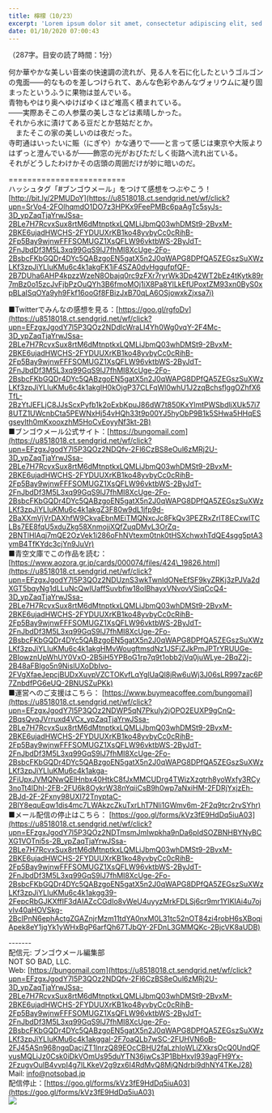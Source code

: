 ```yaml
---
title: 檸檬（10/23）
excerpt: 'Lorem ipsum dolor sit amet, consectetur adipiscing elit, sed do eiusmod tempor incididunt ut labore et dolore magna aliqua. Praesent elementum facilisis leo vel fringilla est ullamcorper eget. At imperdiet dui accumsan sit amet nulla facilisi morbi tempus.'
date: 01/10/2020 07:00:43
---
```


（287字。目安の読了時間：1分）  
  
何か華やかな美しい音楽の快速調の流れが、見る人を石に化したというゴルゴンの鬼面――的なものを差しつけられて、あんな色彩やあんなヴォリウムに凝り固まったというふうに果物は並んでいる。  
青物もやはり奥へゆけばゆくほど堆高く積まれている。  
――実際あそこの人参葉の美しさなどは素晴しかった。  
それから水に漬けてある豆だとか慈姑だとか。  
　またそこの家の美しいのは夜だった。  
寺町通はいったいに賑（にぎや）かな通りで――と言って感じは東京や大阪よりはずっと澄んでいるが――飾窓の光がおびただしく街路へ流れ出ている。  
それがどうしたわけかその店頭の周囲だけが妙に暗いのだ。  
  
\=========================  
ハッシュタグ「#ブンゴウメール」をつけて感想をつぶやこう！　  
[http://bit.ly/2PMUDoY](https://u8518018.ct.sendgrid.net/wf/click?upn=SrVo4-2FOlhqmdO1DO7z3HPKx9FeePMBc6paAgTc5syJs-3D_ypZaqTjaYrwJSsa-2BLe7H7RcvxSux8rtM6dMtnptkxLQMLiJbmQ03whDMSt9-2BvxM-2BKE6ujadHWCHS-2FYDUUXrKB1ko48yvbyCc0cRihB-2Fp5Bay9wjnwFFFSOMUGZ1XsQFLW96vktbWS-2ByJdT-2FnJbdDf3M5L3xq99GqS9lJ7fhMI8XcUge-2Fo-2BsbcFKbGQDr4DYc5QABzgoEN5gatX5n2J0qWAPG8DPfQA5ZEGszSuXWzLKf3zpJiYLIuKMu6c4k1akgFK1iF4SZA0dvHggufpfQF-2B7DUha6AHP4kpzzWzeN8Obajq0rc9zFXr7ryrWk3Dp42WT2bEz4tKytk89r7mBz0o15zcJvFjbPzOuQYh3B6fmoMOj1iX8Pa8YlLkEfUPoxtZM93xn0ByS0xpBLaISqOYa9yh9Fkf16ooGf8FBizJxB70qLA6OSjowxkZjxsa7i)  
  
■Twitterでみんなの感想を見る：[https://goo.gl/rgfoDv](https://u8518018.ct.sendgrid.net/wf/click?upn=EFzgxJgodY7l5P3QOz2NDdlcWraLI4Yh0Wg0vqY-2F4Mc-3D_ypZaqTjaYrwJSsa-2BLe7H7RcvxSux8rtM6dMtnptkxLQMLiJbmQ03whDMSt9-2BvxM-2BKE6ujadHWCHS-2FYDUUXrKB1ko48yvbyCc0cRihB-2Fp5Bay9wjnwFFFSOMUGZ1XsQFLW96vktbWS-2ByJdT-2FnJbdDf3M5L3xq99GqS9lJ7fhMI8XcUge-2Fo-2BsbcFKbGQDr4DYc5QABzgoEN5gatX5n2J0qWAPG8DPfQA5ZEGszSuXWzLKf3zpJiYLIuKMu6c4k1akglH0kOjgP37CLFqWl0whU1J2zqBchsflggOZhfX6TfL-2BzYtJEFLjC8JJsScxPyfb1k2oExbKpuJ86dW7t850KxYlmtPWSbdljXUk57i78UTZ1UWcnbCta5PEWNxHj54vHQh33t9p00YJ5hyObP9B1k5SHwa5HHqESgseylth0mKxooxzhM5HoCvEoyyNf3kt-2B)  
■ブンゴウメール公式サイト：[https://bungomail.com](https://u8518018.ct.sendgrid.net/wf/click?upn=EFzgxJgodY7l5P3QOz2NDQfv-2Fl6CzBS8eOul6zMRj2U-3D_ypZaqTjaYrwJSsa-2BLe7H7RcvxSux8rtM6dMtnptkxLQMLiJbmQ03whDMSt9-2BvxM-2BKE6ujadHWCHS-2FYDUUXrKB1ko48yvbyCc0cRihB-2Fp5Bay9wjnwFFFSOMUGZ1XsQFLW96vktbWS-2ByJdT-2FnJbdDf3M5L3xq99GqS9lJ7fhMI8XcUge-2Fo-2BsbcFKbGQDr4DYc5QABzgoEN5gatX5n2J0qWAPG8DPfQA5ZEGszSuXWzLKf3zpJiYLIuKMu6c4k1akgZ3F80w9dL1jfp9d-2BaXXmVjVrDAXhfW9CkvaEbnMEiTMQNxcJc8FkQv3PEZRxZrlT8ECxwlTCLBs7EE8fqU5xduZkg58XnmojjXQfZuqDMvL3OrZq-2BNTlHlAqj7mQE2OzVek1i286oFhNVtexm0tnk0tHSXchwxhTdQE4sgg5ptA3ymB4TfKYdc3cjYn9JuVr)  
■青空文庫でこの作品を読む：[https://www.aozora.gr.jp/cards/000074/files/424\_19826.html](https://u8518018.ct.sendgrid.net/wf/click?upn=EFzgxJgodY7l5P3QOz2NDUznS3wkTwnIdONeEfSF9kyZRKj3zPJVa2dXGT5bqyNg1dLLuNcQwIUaffSuvbfiw18oIBhayxVNvovVSiqCcQ4-3D_ypZaqTjaYrwJSsa-2BLe7H7RcvxSux8rtM6dMtnptkxLQMLiJbmQ03whDMSt9-2BvxM-2BKE6ujadHWCHS-2FYDUUXrKB1ko48yvbyCc0cRihB-2Fp5Bay9wjnwFFFSOMUGZ1XsQFLW96vktbWS-2ByJdT-2FnJbdDf3M5L3xq99GqS9lJ7fhMI8XcUge-2Fo-2BsbcFKbGQDr4DYc5QABzgoEN5gatX5n2J0qWAPG8DPfQA5ZEGszSuXWzLKf3zpJiYLIuKMu6c4k1akgHMvWougftmsdNz1JSFiZJkPmJPTrYRUUGe-2BIowznUpWhUY0VxO-2B5iH5YPBoG1rp7q9t1obb2jVq0juWLye-2BqZ2j-2B48aFBlgo5n9NislUXoDbIvo-2FVgXfaeJepcjBUDxXuvpVZCTOKvfLqYglUaQl8jRw6uWj3J06sLR997zac6P7ZnbdfPG6eUQ-2BNUSZuPKk)  
■運営へのご支援はこちら： [https://www.buymeacoffee.com/bungomail](https://u8518018.ct.sendgrid.net/wf/click?upn=EFzgxJgodY7l5P3QOz2NDWP5qN7Pkuly2jOPO2EUXP9gCnQ-2BqsQvqJVrruxd4VCx_ypZaqTjaYrwJSsa-2BLe7H7RcvxSux8rtM6dMtnptkxLQMLiJbmQ03whDMSt9-2BvxM-2BKE6ujadHWCHS-2FYDUUXrKB1ko48yvbyCc0cRihB-2Fp5Bay9wjnwFFFSOMUGZ1XsQFLW96vktbWS-2ByJdT-2FnJbdDf3M5L3xq99GqS9lJ7fhMI8XcUge-2Fo-2BsbcFKbGQDr4DYc5QABzgoEN5gatX5n2J0qWAPG8DPfQA5ZEGszSuXWzLKf3zpJiYLIuKMu6c4k1akga-2FiUpxJVMQNwQElHnbx40HtkC8fJxMMCUDrg4TWizXzgtrh8yoWxfy3RCy3noTt4lDhI-2FB-2FU6k8OykrW38nYqiiCsB9h0wp7aNxiHM-2FDRjYxjzEh-2BJd-2F-2Fxny98UXI72TnyptaC-2BlY8equEqw1dis4mc7LWAkzcZkuTxrLhT7Nli1GWmv6m-2F2q9tcr2rvSYhr)  
■メール配信の停止はこちら： [https://goo.gl/forms/kVz3fE9HdDq5iuA03](https://u8518018.ct.sendgrid.net/wf/click?upn=EFzgxJgodY7l5P3QOz2NDTmsmJmIwpkha9nDa6pIdSOZBNHBYNyBCXG1VOTni5s-2B_ypZaqTjaYrwJSsa-2BLe7H7RcvxSux8rtM6dMtnptkxLQMLiJbmQ03whDMSt9-2BvxM-2BKE6ujadHWCHS-2FYDUUXrKB1ko48yvbyCc0cRihB-2Fp5Bay9wjnwFFFSOMUGZ1XsQFLW96vktbWS-2ByJdT-2FnJbdDf3M5L3xq99GqS9lJ7fhMI8XcUge-2Fo-2BsbcFKbGQDr4DYc5QABzgoEN5gatX5n2J0qWAPG8DPfQA5ZEGszSuXWzLKf3zpJiYLIuKMu6c4k1akgg39-2FepcRbGJKXffIF3dAIAZcCGdIo8vWeU4uyyzMrkFDLSj6cr9mr1YIKIAi4u7ojvIv40aHOVSkg-2BcIPnN6ephActgZGAZnjrMzm11tdYA0nxM0L31tc52nOT84zi4robH6sXBoqiApek8eY1jgYk1yWHxBgP6arfQh67TJbQY-2FDnL3GMMQKc-2BjcVK8aUDB)  
  
\-------  
配信元: ブンゴウメール編集部  
NOT SO BAD, LLC.  
Web: [https://bungomail.com](https://u8518018.ct.sendgrid.net/wf/click?upn=EFzgxJgodY7l5P3QOz2NDQfv-2Fl6CzBS8eOul6zMRj2U-3D_ypZaqTjaYrwJSsa-2BLe7H7RcvxSux8rtM6dMtnptkxLQMLiJbmQ03whDMSt9-2BvxM-2BKE6ujadHWCHS-2FYDUUXrKB1ko48yvbyCc0cRihB-2Fp5Bay9wjnwFFFSOMUGZ1XsQFLW96vktbWS-2ByJdT-2FnJbdDf3M5L3xq99GqS9lJ7fhMI8XcUge-2Fo-2BsbcFKbGQDr4DYc5QABzgoEN5gatX5n2J0qWAPG8DPfQA5ZEGszSuXWzLKf3zpJiYLIuKMu6c4k1akggaI-2F7oaQLb7wSC-2FUHVN6oB-2FJ45ASn968ngqDacjZT1lnrzQ89EOcCBHU2faLzhIoWLiZXkrsOcQ0UndQFvusMQLiJz0Csk0iDkVOmUs95duYTN36jwCs3P1BbHxvI939agFH9Yx-2FzugvOulB4vvpI4g7ILKkeV2g9zx6I4RdMvQ8MjQNdrbi9dhNY4TKeJ28)  
Mail: info@notsobad.jp  
配信停止：[https://goo.gl/forms/kVz3fE9HdDq5iuA03](https://goo.gl/forms/kVz3fE9HdDq5iuA03)  
![](https://u8518018.ct.sendgrid.net/wf/open?upn=ypZaqTjaYrwJSsa-2BLe7H7RcvxSux8rtM6dMtnptkxLQMLiJbmQ03whDMSt9-2BvxM-2BKE6ujadHWCHS-2FYDUUXrKB1ko48yvbyCc0cRihB-2Fp5Bay9wjnwFFFSOMUGZ1XsQFLW96vktbWS-2ByJdT-2FnJbdDf3M5L3xq99GqS9lJ7fhMI8XcUge-2Fo-2BsbcFKbGQDr4DYc5QABzgoEN5gatX5n2J0qWAPG8DPfQA5ZEGszSuXWzLKf3zpJiYLIuKMu6c4k1akgVwgJ16GM5Z2MgRydCll2J9jUT-2FPoWE5shAw341pYMCFrBPS-2FCCrLrcLpzmNI4-2BTERMceLhNSEfx7x2wxPUpF4bUaxjNSCD-2BJuAThYYrqLoM3-2BEmVfGUfg-2ByYUYueLl3rtSH6O-2FJJ5DqXpFuKSvmOLcKOaHq-2FC4n2Em51OArmZpuVaSAMnTvpanKrs4QTueyr24uHL3vo4hEzgsOe437Jxg-3D-3D)